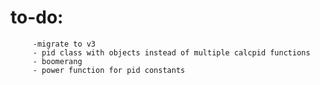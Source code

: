 # to-do:
         -migrate to v3
         - pid class with objects instead of multiple calcpid functions
         - boomerang
         - power function for pid constants
